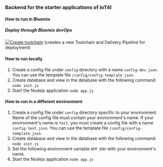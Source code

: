 ### Backend for the starter applications of IoT4I

#### How to run in Bluemix
##### Deploy through Bluemix devOps

[![Create toolchain](https://bluemix.net/devops/graphics/create_toolchain_button.png)](https://bluemix.net/devops/setup/deploy?repository=)
(creates a new Toolchain and Delivery Pipeline for deployment)


#### How to run locally
1. Create a config file under `config` directory with a name `config-dev.json`. You can use the template file `/config/config-template.json`.
2. Create database and view in the database with the following command: `node init.js`
3. Start the Nodejs application `node app.js`

#### How to run in a different environment
1. Create a config file under `config` directory specific to your environment. Name of the config file must contain your environment's name. If your environment's name is `test`, you must create a config file with a name `config-test.json`. You can use the template file `/config/config-template.json`.
2. Create database and view in the database with the following command: `node init.js`
3. Set the following environment variable `APP_ENV` with your environment's name.
4. Start the Nodejs application `node app.js`
